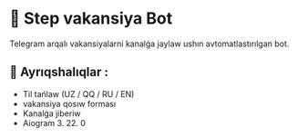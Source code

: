 # 🤖 Step vakansiya Bot

 Telegram arqalı vakansiyalarni kanalǵa jaylaw ushın avtomatlastırılgan bot.

 ## 🚀 Ayrıqshalıqlar :
- Til tańlaw (UZ / QQ / RU / EN)
- vakansiya qosıw forması 
- Kanalǵa jiberiw
- Aiogram 3. 22. 0